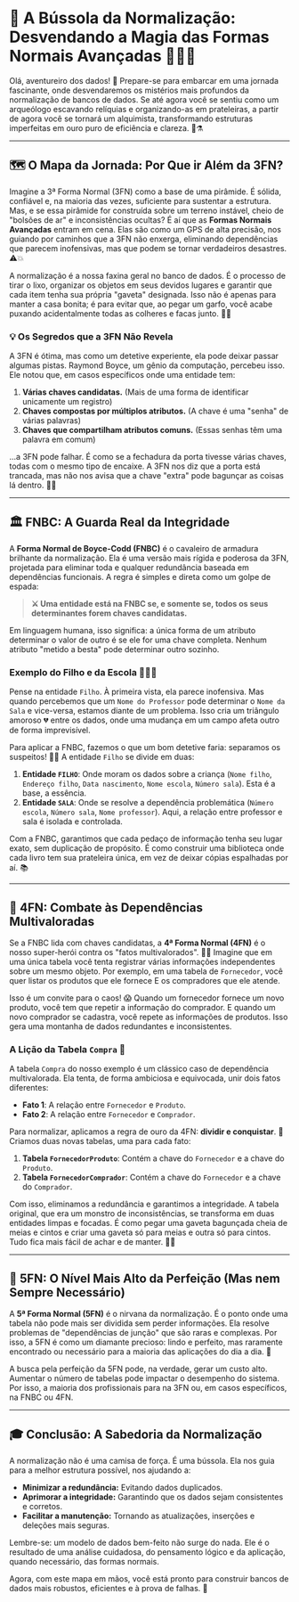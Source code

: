 
# 🌌 A Bússola da Normalização: Desvendando a Magia das Formas Normais Avançadas 🧙‍♂️✨

Olá, aventureiro dos dados! 🤠 Prepare-se para embarcar em uma jornada fascinante, onde desvendaremos os mistérios mais profundos da normalização de bancos de dados. Se até agora você se sentiu como um arqueólogo escavando relíquias e organizando-as em prateleiras, a partir de agora você se tornará um alquimista, transformando estruturas imperfeitas em ouro puro de eficiência e clareza. 🧪⚗️

---

## 🗺️ O Mapa da Jornada: Por Que ir Além da 3FN?

Imagine a 3ª Forma Normal (3FN) como a base de uma pirâmide. É sólida, confiável e, na maioria das vezes, suficiente para sustentar a estrutura. Mas, e se essa pirâmide for construída sobre um terreno instável, cheio de "bolsões de ar" e inconsistências ocultas? É aí que as **Formas Normais Avançadas** entram em cena. Elas são como um GPS de alta precisão, nos guiando por caminhos que a 3FN não enxerga, eliminando dependências que parecem inofensivas, mas que podem se tornar verdadeiros desastres. ⚠️💥

A normalização é a nossa faxina geral no banco de dados. É o processo de tirar o lixo, organizar os objetos em seus devidos lugares e garantir que cada item tenha sua própria "gaveta" designada. Isso não é apenas para manter a casa bonita; é para evitar que, ao pegar um garfo, você acabe puxando acidentalmente todas as colheres e facas junto. 🥄🍴

### 💡 Os Segredos que a 3FN Não Revela

A 3FN é ótima, mas como um detetive experiente, ela pode deixar passar algumas pistas. Raymond Boyce, um gênio da computação, percebeu isso. Ele notou que, em casos específicos onde uma entidade tem:

1.  **Várias chaves candidatas.** (Mais de uma forma de identificar unicamente um registro)
2.  **Chaves compostas por múltiplos atributos.** (A chave é uma "senha" de várias palavras)
3.  **Chaves que compartilham atributos comuns.** (Essas senhas têm uma palavra em comum)

...a 3FN pode falhar. É como se a fechadura da porta tivesse várias chaves, todas com o mesmo tipo de encaixe. A 3FN nos diz que a porta está trancada, mas não nos avisa que a chave "extra" pode bagunçar as coisas lá dentro. 🔑🔐

---

## 🏛️ FNBC: A Guarda Real da Integridade

A **Forma Normal de Boyce-Codd (FNBC)** é o cavaleiro de armadura brilhante da normalização. Ela é uma versão mais rígida e poderosa da 3FN, projetada para eliminar toda e qualquer redundância baseada em dependências funcionais. A regra é simples e direta como um golpe de espada:

> **⚔️ Uma entidade está na FNBC se, e somente se, todos os seus determinantes forem chaves candidatas.**

Em linguagem humana, isso significa: a única forma de um atributo determinar o valor de outro é se ele for uma chave completa. Nenhum atributo "metido a besta" pode determinar outro sozinho.

### Exemplo do Filho e da Escola 👨‍👦‍🏫

Pense na entidade `Filho`. À primeira vista, ela parece inofensiva. Mas quando percebemos que um `Nome do Professor` pode determinar o `Nome da Sala` e vice-versa, estamos diante de um problema. Isso cria um triângulo amoroso 💔 entre os dados, onde uma mudança em um campo afeta outro de forma imprevisível.

Para aplicar a FNBC, fazemos o que um bom detetive faria: separamos os suspeitos! 🕵️‍♂️ A entidade `Filho` se divide em duas:

1.  **Entidade `FILHO`**: Onde moram os dados sobre a criança (`Nome filho`, `Endereço filho`, `Data nascimento`, `Nome escola`, `Número sala`). Esta é a base, a essência.
2.  **Entidade `SALA`**: Onde se resolve a dependência problemática (`Número escola`, `Número sala`, `Nome professor`). Aqui, a relação entre professor e sala é isolada e controlada.

Com a FNBC, garantimos que cada pedaço de informação tenha seu lugar exato, sem duplicação de propósito. É como construir uma biblioteca onde cada livro tem sua prateleira única, em vez de deixar cópias espalhadas por aí. 📚

---

## 🧱 4FN: Combate às Dependências Multivaloradas

Se a FNBC lida com chaves candidatas, a **4ª Forma Normal (4FN)** é o nosso super-herói contra os "fatos multivalorados". 🦸‍♂️ Imagine que em uma única tabela você tenta registrar várias informações independentes sobre um mesmo objeto. Por exemplo, em uma tabela de `Fornecedor`, você quer listar os produtos que ele fornece E os compradores que ele atende.

Isso é um convite para o caos! 😱 Quando um fornecedor fornece um novo produto, você tem que repetir a informação do comprador. E quando um novo comprador se cadastra, você repete as informações de produtos. Isso gera uma montanha de dados redundantes e inconsistentes.

### A Lição da Tabela `Compra` 🛒

A tabela `Compra` do nosso exemplo é um clássico caso de dependência multivalorada. Ela tenta, de forma ambiciosa e equivocada, unir dois fatos diferentes:

* **Fato 1**: A relação entre `Fornecedor` e `Produto`.
* **Fato 2**: A relação entre `Fornecedor` e `Comprador`.

Para normalizar, aplicamos a regra de ouro da 4FN: **dividir e conquistar**. 💪 Criamos duas novas tabelas, uma para cada fato:

1.  **Tabela `FornecedorProduto`**: Contém a chave do `Fornecedor` e a chave do `Produto`.
2.  **Tabela `FornecedorComprador`**: Contém a chave do `Fornecedor` e a chave do `Comprador`.

Com isso, eliminamos a redundância e garantimos a integridade. A tabela original, que era um monstro de inconsistências, se transforma em duas entidades limpas e focadas. É como pegar uma gaveta bagunçada cheia de meias e cintos e criar uma gaveta só para meias e outra só para cintos. Tudo fica mais fácil de achar e de manter. 🧦👖

---

## 💎 5FN: O Nível Mais Alto da Perfeição (Mas nem Sempre Necessário)

A **5ª Forma Normal (5FN)** é o nirvana da normalização. É o ponto onde uma tabela não pode mais ser dividida sem perder informações. Ela resolve problemas de "dependências de junção" que são raras e complexas. Por isso, a 5FN é como um diamante precioso: lindo e perfeito, mas raramente encontrado ou necessário para a maioria das aplicações do dia a dia. 💍

A busca pela perfeição da 5FN pode, na verdade, gerar um custo alto. Aumentar o número de tabelas pode impactar o desempenho do sistema. Por isso, a maioria dos profissionais para na 3FN ou, em casos específicos, na FNBC ou 4FN.

---

## 🎓 Conclusão: A Sabedoria da Normalização

A normalização não é uma camisa de força. É uma bússola. Ela nos guia para a melhor estrutura possível, nos ajudando a:

* **Minimizar a redundância:** Evitando dados duplicados.
* **Aprimorar a integridade:** Garantindo que os dados sejam consistentes e corretos.
* **Facilitar a manutenção:** Tornando as atualizações, inserções e deleções mais seguras.

Lembre-se: um modelo de dados bem-feito não surge do nada. Ele é o resultado de uma análise cuidadosa, do pensamento lógico e da aplicação, quando necessário, das formas normais.

Agora, com este mapa em mãos, você está pronto para construir bancos de dados mais robustos, eficientes e à prova de falhas. 🚀
